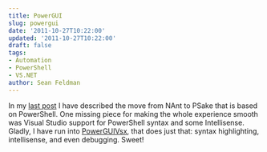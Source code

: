 ```yaml
---
title: PowerGUI
slug: powergui
date: '2011-10-27T10:22:00'
updated: '2011-10-27T10:22:00'
draft: false
tags:
- Automation
- PowerShell
- VS.NET
author: Sean Feldman
---
```



In my [last post](http://weblogs.asp.net/sfeldman/archive/2011/10/22/goodbye-nant-hello-psake.aspx) I have described the move from NAnt to PSake that is based on PowerShell. One missing piece for making the whole experience smooth was Visual Studio support for PowerShell syntax and some Intellisense. Gladly, I have run into [PowerGUIVsx](http://powerguivsx.codeplex.com/), that does just that: syntax highlighting, intellisense, and even debugging. Sweet!


